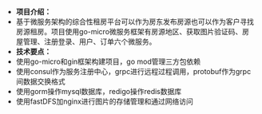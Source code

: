 - **项目介绍：**
- 基于微服务架构的综合性租房平台可以作为房东发布房源也可以作为客户寻找房源租房。项目使用go-micro微服务框架有房源地区、获取图片验证码、房屋管理、注册登录、用户、订单六个微服务。
- **技术要点：**
- 使用go-micro和gin框架构建项目，go mod管理三方包依赖
- 使用consul作为服务注册中心，grpc进行远程过程调用，protobuf作为grpc间数据交换格式
- 使用gorm操作mysql数据库，redigo操作redis数据库
- 使用fastDFS加nginx进行图片的存储管理和通过网络访问

